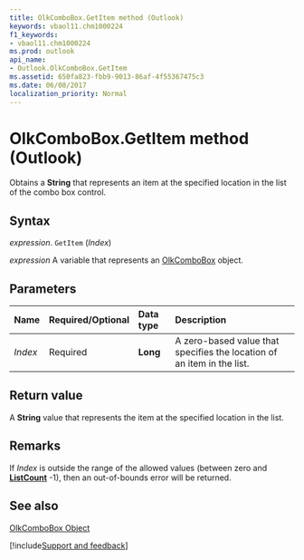 ```yaml
---
title: OlkComboBox.GetItem method (Outlook)
keywords: vbaol11.chm1000224
f1_keywords:
- vbaol11.chm1000224
ms.prod: outlook
api_name:
- Outlook.OlkComboBox.GetItem
ms.assetid: 650fa823-fbb9-9013-86af-4f55367475c3
ms.date: 06/08/2017
localization_priority: Normal
---
```



# OlkComboBox.GetItem method (Outlook)

Obtains a  **String** that represents an item at the specified location in the list of the combo box control.


## Syntax

_expression_. `GetItem` (_Index_)

_expression_ A variable that represents an [OlkComboBox](Outlook.OlkComboBox.md) object.


## Parameters



|Name|Required/Optional|Data type|Description|
|:-----|:-----|:-----|:-----|
| _Index_|Required| **Long**|A zero-based value that specifies the location of an item in the list.|

## Return value

A  **String** value that represents the item at the specified location in the list.


## Remarks

If  _Index_ is outside the range of the allowed values (between zero and **[ListCount](Outlook.OlkComboBox.ListCount.md)** -1), then an out-of-bounds error will be returned.


## See also


[OlkComboBox Object](Outlook.OlkComboBox.md)

[!include[Support and feedback](~/includes/feedback-boilerplate.md)]